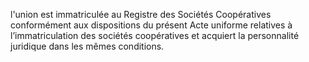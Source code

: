 l'union est immatriculée au Registre des Sociétés Coopératives conformément aux dispositions du présent Acte uniforme relatives à l’immatriculation des sociétés coopératives et acquiert la personnalité juridique dans les mêmes conditions.